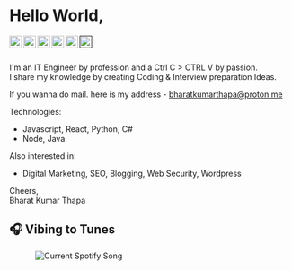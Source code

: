 # Hello World,

<a href="https://linkedin.com/in/bharatkumarthapa">
  <img align="left" alt="Bharat Kumar Thapa - LinkedIn" width="22px" src="https://cdn.jsdelivr.net/npm/simple-icons@v3/icons/linkedin.svg"/>
</a>
<a href="https://instagram.com/">
  <img align="left" alt="Bharat Kumar Thapa - Instagram" width="22px" src="https://cdn.jsdelivr.net/npm/simple-icons@v3/icons/instagram.svg"/>
</a>
<a href="https://twitter.com/bhar">
  <img align="left" alt="Bharat Kumar Thapa - Twitter" width="22px" src="https://cdn.jsdelivr.net/npm/simple-icons@v3/icons/twitter.svg"/>
</a>
<a href="https://faceboom/bharat">
  <img align="left" alt="Bharat Kumar Thapa - Facebook" width="22px" src="https://cdn.jsdelivr.net/npm/simple-icons@v3/icons/facebook.svg"/>
</a>

<a href="https://fb.com/">
  <img align="left" alt="Bharat Kumar Thapa - Facebook" width="22px" src="https://cdn.jsdelivr.net/npm/simple-icons@v3/icons/reddit.svg"/>
</a>
<a href="">
  <img align="left" alt="Bharat Kumar Thapa" width="22px" src="https://cdn.jsdelivr.net/npm/simple-icons@v3/icons/spotify.svg"/>
</a>

<br />
<br/>

I'm an IT Engineer by profession and a Ctrl C > CTRL V by passion.  
I share my knowledge by creating Coding & Interview preparation Ideas.  


If you wanna do mail. here is my address - bharatkumarthapa@proton.me

Technologies:
- Javascript, React, Python, C#
- Node, Java

Also interested in:
- Digital Marketing, SEO, Blogging, Web Security, Wordpress  

Cheers,  
Bharat Kumar Thapa  

## 🎧 Vibing to Tunes
<div>
    &emsp;&emsp;&emsp;
      <a>  
        <img src="https://spotify-recently-played-readme.vercel.app/api?user=31yxy5sa3bp3iunr7d6payyjd6sy&count=1" alt="Current Spotify Song">
    </a>  
</div>

